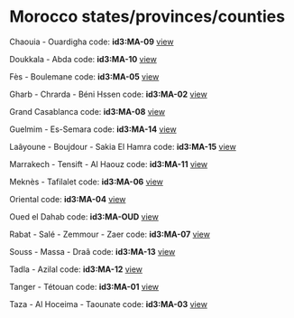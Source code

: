 # Morocco states/provinces/counties
Chaouia - Ouardigha     code: **id3:MA-09**     [view](../export/geojson/medium/id3/ma/09.geojson)     


Doukkala - Abda     code: **id3:MA-10**     [view](../export/geojson/medium/id3/ma/10.geojson)     


Fès - Boulemane     code: **id3:MA-05**     [view](../export/geojson/medium/id3/ma/05.geojson)     


Gharb - Chrarda - Béni Hssen     code: **id3:MA-02**     [view](../export/geojson/medium/id3/ma/02.geojson)     


Grand Casablanca     code: **id3:MA-08**     [view](../export/geojson/medium/id3/ma/08.geojson)     


Guelmim - Es-Semara     code: **id3:MA-14**     [view](../export/geojson/medium/id3/ma/14.geojson)     


Laâyoune - Boujdour - Sakia El Hamra     code: **id3:MA-15**     [view](../export/geojson/medium/id3/ma/15.geojson)     


Marrakech - Tensift - Al Haouz     code: **id3:MA-11**     [view](../export/geojson/medium/id3/ma/11.geojson)     


Meknès - Tafilalet     code: **id3:MA-06**     [view](../export/geojson/medium/id3/ma/06.geojson)     


Oriental     code: **id3:MA-04**     [view](../export/geojson/medium/id3/ma/04.geojson)     


Oued el Dahab     code: **id3:MA-OUD**     [view](../export/geojson/medium/id3/ma/oud.geojson)     


Rabat - Salé - Zemmour - Zaer     code: **id3:MA-07**     [view](../export/geojson/medium/id3/ma/07.geojson)     


Souss - Massa - Draâ     code: **id3:MA-13**     [view](../export/geojson/medium/id3/ma/13.geojson)     


Tadla - Azilal     code: **id3:MA-12**     [view](../export/geojson/medium/id3/ma/12.geojson)     


Tanger - Tétouan     code: **id3:MA-01**     [view](../export/geojson/medium/id3/ma/01.geojson)     


Taza - Al Hoceima - Taounate     code: **id3:MA-03**     [view](../export/geojson/medium/id3/ma/03.geojson)     

